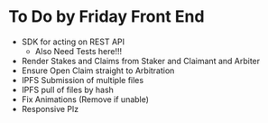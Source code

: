 # To Do by Friday Front End

* SDK for acting on REST API 
    * Also Need Tests here!!!
* Render Stakes and Claims from Staker and Claimant and Arbiter
* Ensure Open Claim straight to Arbitration
* IPFS Submission of multiple files
* IPFS pull of files by hash
* Fix Animations (Remove if unable)
* Responsive Plz
